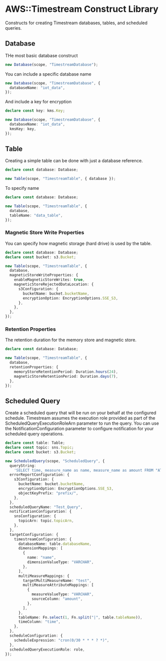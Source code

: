 # AWS::Timestream Construct Library

Constructs for creating Timestream databases, tables, and scheduled queries.

## Database

THe most basic database construct

```ts
new Database(scope, "TimestreamDatabase");
```

You can include a specific database name

```ts
new Database(scope, "TimestreamDatabase", {
  databaseName: "iot_data",
});
```

And include a key for encryption

```ts
declare const key: kms.Key;

new Database(scope, "TimestreamDatabase", {
  databaseName: "iot_data",
  kmsKey: key,
});
```

## Table

Creating a simple table can be done with just a database reference.

```ts
declare const database: Database;

new Table(scope, "TimestreamTable", { database });
```

To specify name

```ts
declare const database: Database;

new Table(scope, "TimestreamTable", {
  database,
  tableName: "data_table",
});
```

### Magnetic Store Write Properties

You can specify how magnetic storage (hard drive) is used by the table.

```ts
declare const database: Database;
declare const bucket: s3.Bucket;

new Table(scope, "TimestreamTable", {
  database,
  magneticStoreWriteProperties: {
    enableMagneticStoreWrites: true,
    magneticStoreRejectedDataLocation: {
      s3Configuration: {
        bucketName: bucket.bucketName,
        encryptionOption: EncryptionOptions.SSE_S3,
      },
    },
  },
});
```

### Retention Properties

The retention duration for the memory store and magnetic store.

```ts
declare const database: Database;

new Table(scope, "TimestreamTable", {
  database,
  retentionProperties: {
    memoryStoreRetentionPeriod: Duration.hours(24),
    magneticStoreRetentionPeriod: Duration.days(7),
  },
});
```

## Scheduled Query

Create a scheduled query that will be run on your behalf at the configured schedule. Timestream assumes the execution role provided as part of the ScheduledQueryExecutionRoleArn parameter to run the query. You can use the NotificationConfiguration parameter to configure notification for your scheduled query operations.

```ts
declare const table: Table;
declare const topic: sns.Topic;
declare const bucket: s3.Bucket;

new ScheduledQuery(scope, "ScheduledQuery", {
  queryString:
    'SELECT time, measure_name as name, measure_name as amount FROM "ATestDB"."Test"',
  errorReportConfiguration: {
    s3Configuration: {
      bucketName: bucket.bucketName,
      encryptionOption: EncryptionOptions.SSE_S3,
      objectKeyPrefix: "prefix/",
    },
  },
  scheduledQueryName: "Test_Query",
  notificationConfiguration: {
    snsConfiguration: {
      topicArn: topic.topicArn,
    },
  },
  targetConfiguration: {
    timestreamConfiguration: {
      databaseName: table.databaseName,
      dimensionMappings: [
        {
          name: "name",
          dimensionValueType: "VARCHAR",
        },
      ],
      multiMeasureMappings: {
        targetMultiMeasureName: "test",
        multiMeasureAttributeMappings: [
          {
            measureValueType: "VARCHAR",
            sourceColumn: "amount",
          },
        ],
      },
      tableName: Fn.select(1, Fn.split("|", table.tableName)),
      timeColumn: "time",
    },
  },
  scheduleConfiguration: {
    scheduleExpression: "cron(0/30 * * * ? *)",
  },
  scheduledQueryExecutionRole: role,
});
```
